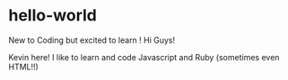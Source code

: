 # hello-world
New to Coding but excited to learn !
Hi Guys! 

Kevin here! I like to learn and code Javascript and Ruby (sometimes even HTML!!)
